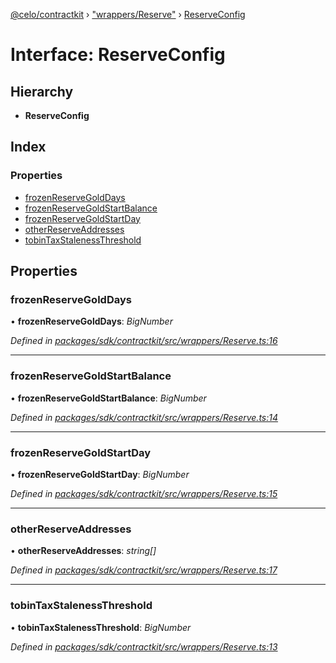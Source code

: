 [@celo/contractkit](../README.md) › ["wrappers/Reserve"](../modules/_wrappers_reserve_.md) › [ReserveConfig](_wrappers_reserve_.reserveconfig.md)

# Interface: ReserveConfig

## Hierarchy

* **ReserveConfig**

## Index

### Properties

* [frozenReserveGoldDays](_wrappers_reserve_.reserveconfig.md#frozenreservegolddays)
* [frozenReserveGoldStartBalance](_wrappers_reserve_.reserveconfig.md#frozenreservegoldstartbalance)
* [frozenReserveGoldStartDay](_wrappers_reserve_.reserveconfig.md#frozenreservegoldstartday)
* [otherReserveAddresses](_wrappers_reserve_.reserveconfig.md#otherreserveaddresses)
* [tobinTaxStalenessThreshold](_wrappers_reserve_.reserveconfig.md#tobintaxstalenessthreshold)

## Properties

###  frozenReserveGoldDays

• **frozenReserveGoldDays**: *BigNumber*

*Defined in [packages/sdk/contractkit/src/wrappers/Reserve.ts:16](https://github.com/celo-org/celo-monorepo/blob/master/packages/sdk/contractkit/src/wrappers/Reserve.ts#L16)*

___

###  frozenReserveGoldStartBalance

• **frozenReserveGoldStartBalance**: *BigNumber*

*Defined in [packages/sdk/contractkit/src/wrappers/Reserve.ts:14](https://github.com/celo-org/celo-monorepo/blob/master/packages/sdk/contractkit/src/wrappers/Reserve.ts#L14)*

___

###  frozenReserveGoldStartDay

• **frozenReserveGoldStartDay**: *BigNumber*

*Defined in [packages/sdk/contractkit/src/wrappers/Reserve.ts:15](https://github.com/celo-org/celo-monorepo/blob/master/packages/sdk/contractkit/src/wrappers/Reserve.ts#L15)*

___

###  otherReserveAddresses

• **otherReserveAddresses**: *string[]*

*Defined in [packages/sdk/contractkit/src/wrappers/Reserve.ts:17](https://github.com/celo-org/celo-monorepo/blob/master/packages/sdk/contractkit/src/wrappers/Reserve.ts#L17)*

___

###  tobinTaxStalenessThreshold

• **tobinTaxStalenessThreshold**: *BigNumber*

*Defined in [packages/sdk/contractkit/src/wrappers/Reserve.ts:13](https://github.com/celo-org/celo-monorepo/blob/master/packages/sdk/contractkit/src/wrappers/Reserve.ts#L13)*
